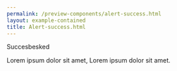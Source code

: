 ```yaml
--- 
permalink: /preview-components/alert-success.html
layout: example-contained 
title: Alert-success.html
---
```

<div class="alert alert-success">
    <div class="alert-body">
        <p class="alert-heading">Succesbesked</p>
        <p class="alert-text">Lorem ipsum dolor sit amet, Lorem ipsum dolor
            sit amet.</p>
    </div>
</div>